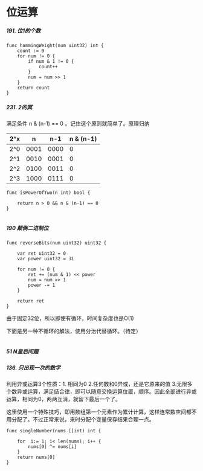 # 位运算
##### 191. 位1的个数

```
func hammingWeight(num uint32) int {
    count := 0
    for num != 0 {
        if num & 1 != 0 {
            count++
        }
        num = num >> 1
    }
    return count
}

```

##### 231.   2的冥
满足条件  n & (n-1) == 0 。记住这个原则就简单了。原理归纳

2^x | n | n-1 | n & (n-1) |
------- | ------- | ------- | ----
2^0 | 0001 | 0000 | 0
2^1 | 0010 | 0001 | 0
2^2 | 0100 | 0011 | 0 
2^3 | 1000 | 0111 | 0

```
func isPowerOfTwo(n int) bool {
    
    return n > 0 && n & (n-1) == 0
}


```

##### 190 颠倒二进制位
```
func reverseBits(num uint32) uint32 {
    
    var ret uint32 = 0
    var power uint32 = 31

    for num != 0 {
        ret += (num & 1) << power
        num = num >> 1
        power -= 1
    }
    
    return ret
}
```
由于固定32位，所以即使有循环，时间复杂度也是O(1)

下面是另一种不循环的解法，使用分治代替循环。（待定）
```

```

##### 51 N皇后问题


##### 136. 只出现一次的数字
利用异或运算3个性质：1. 相同为0  2.任何数和0异或，还是它原来的值 3.无限多个数异或运算，满足结合律，即可以随意交换运算位置，顺序。因此全部进行异或运算，相同为0，两两互消，就留下最后一个了。

这里使用一个特殊技巧，即用数组第一个元素作为累计计算，这样连常数空间都不用分配了。不过正常来说，来时分配个变量保存结果合理一点。
```
func singleNumber(nums []int) int {
    
    for  i:= 1; i< len(nums); i++ {
        nums[0] ^= nums[i]
    }
    return nums[0]
}

```

